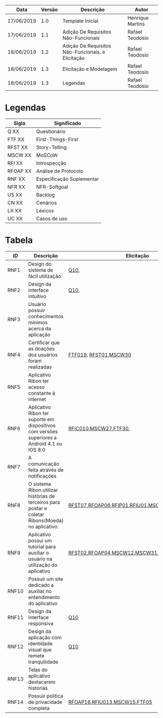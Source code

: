 | Data       | Versão | Descrição                                         | Autor            |
| ---------- | ------ | ------------------------------------------------- | ---------------- |
| 17/06/2019 | 1.0    | Template Inicial                                  | Henrique Martins |
| 17/06/2019 | 1.1    | Adição De Requisitos Não-Funcionais               | Rafael Teodosio  |
| 18/06/2019 | 1.2    | Adição De Requisitos Não-Funcionais, e Elicitação | Rafael Teodosio  |
| 18/06/2019 | 1.3    | Elicitação e Modelagem                            | Rafael Teodosio  |
| 18/06/2019 | 1.3    | Legendas                                          | Rafael Teodosio  |

# Legendas

| Sigla    | Significado               |
| -------- | ------------------------- |
| Q XX     | Questionário              |
| FTF XX   | First-Things-First        |
| RFST XX  | Story-Telling             |
| MSCW XX  | MoSCoW                    |
| RFI XX   | Introspecção              |
| RFOAP XX | Análise de Protocolo      |
| RNF XX   | Especificação Suplementar |
| NFR XX   | NFR-Softgoal              |
| US XX    | Backlog                   |
| CN XX    | Cenários                  |
| LX XX    | Léxicos                   |
| UC XX    | Casos de uso              |

# Tabela

| ID    | Descrição                                                                                          | Elicitação                                                                                                                                                                                                                                                                                                                                                                                                                                                                                                                                                | Modelagem                                                                                                                                                                                                                                                                                               |
| ----- | -------------------------------------------------------------------------------------------------- | --------------------------------------------------------------------------------------------------------------------------------------------------------------------------------------------------------------------------------------------------------------------------------------------------------------------------------------------------------------------------------------------------------------------------------------------------------------------------------------------------------------------------------------------------------- | ------------------------------------------------------------------------------------------------------------------------------------------------------------------------------------------------------------------------------------------------------------------------------------------------------- |
| RNF1  | Design do sistema de fácil utilização                                                              | [Q10](https://github.com/requisitos-2019-1/Ribon/wiki/Question%C3%A1rio),                                                                                                                                                                                                                                                                                                                                                                                                                                                                                 | [RNFU01](https://github.com/requisitos-2019-1/Ribon/wiki/Especifica%C3%A7%C3%A3o-suplementar#21-rnfu01), [NRFU2.0](https://github.com/requisitos-2019-1/Ribon/wiki/NFR-Softgoal#nfr-usabilidade-do-sistema-20),[US046](https://github.com/requisitos-2019-1/Ribon/wiki/Backlog-de-Produto)              |
| RNF2  | Design da interface intuitivo                                                                      | [Q10](https://github.com/requisitos-2019-1/Ribon/wiki/Question%C3%A1rio),                                                                                                                                                                                                                                                                                                                                                                                                                                                                                 | [RNFU02](https://github.com/requisitos-2019-1/Ribon/wiki/Especifica%C3%A7%C3%A3o-suplementar#23-rnfu03), [NRFU2.0](https://github.com/requisitos-2019-1/Ribon/wiki/NFR-Softgoal#nfr-usabilidade-do-sistema-20), [RNFRD01](),[US047](https://github.com/requisitos-2019-1/Ribon/wiki/Backlog-de-Produto) |
| RNF3  | Usuário possuir conhecimentos mínimos acerca da aplicação                                          |                                                                                                                                                                                                                                                                                                                                                                                                                                                                                                                                                           | [RNFU04](https://github.com/requisitos-2019-1/Ribon/wiki/Especifica%C3%A7%C3%A3o-suplementar#24-rnfu04),[US049](https://github.com/requisitos-2019-1/Ribon/wiki/Backlog-de-Produto)                                                                                                                     |
| RNF4  | Certificar que as doações dos usuários foram realizadas                                            | [FTF019](https://github.com/requisitos-2019-1/Ribon/wiki/First-Things-First), [RFST01](https://github.com/requisitos-2019-1/Ribon/wiki/Story-Telling#story-telling-1),[MSCW30](https://github.com/requisitos-2019-1/Ribon/wiki/MoSCoW)                                                                                                                                                                                                                                                                                                                    | [RNFC02](https://github.com/requisitos-2019-1/Ribon/wiki/Especifica%C3%A7%C3%A3o-suplementar#32-rnfc02),[US051](https://github.com/requisitos-2019-1/Ribon/wiki/Backlog-de-Produto),[US043](https://github.com/requisitos-2019-1/Ribon/wiki/Backlog-de-Produto),                                        |
| RNF5  | Aplicativo Ribon ter acesso constante à internet                                                   |                                                                                                                                                                                                                                                                                                                                                                                                                                                                                                                                                           | [RNFD01](https://github.com/requisitos-2019-1/Ribon/wiki/Especifica%C3%A7%C3%A3o-suplementar#41-rnfd01), [NFRD1.0](https://github.com/requisitos-2019-1/Ribon/wiki/NFR-Softgoal#desempenho0),[US052](https://github.com/requisitos-2019-1/Ribon/wiki/Backlog-de-Produto)                                |
| RNF6  | Aplicativo Ribon ter suporte em dispositivos com versões superiores a Android 4.1 ou IOS 8.0       | [RFIC010](https://github.com/requisitos-2019-1/Ribon/wiki/Introspec%C3%A7%C3%A3o),[MSCW27](https://github.com/requisitos-2019-1/Ribon/wiki/MoSCoW),[FTF30](https://github.com/requisitos-2019-1/Ribon/wiki/First-Things-First),                                                                                                                                                                                                                                                                                                                           | [US054](https://github.com/requisitos-2019-1/Ribon/wiki/Backlog-de-Produto),[RNFS01](https://github.com/requisitos-2019-1/Ribon/wiki/Especifica%C3%A7%C3%A3o-suplementar#51-rnfs01)                                                                                                                     |
| RNF7  | A comunicação feita através de notificações                                                        |                                                                                                                                                                                                                                                                                                                                                                                                                                                                                                                                                           | [RNFI04](https://github.com/requisitos-2019-1/Ribon/wiki/Especifica%C3%A7%C3%A3o-suplementar#comunica%C3%A7%C3%A3o)                                                                                                                                                                                     |
| RNF8  | O sistema Ribon utilizar histórias de terceiros para postar e coletar Ribons(Moeda) no aplicativo. | [RFST07](https://github.com/requisitos-2019-1/Ribon/wiki/Story-Telling),[RFOAP06](https://github.com/requisitos-2019-1/Ribon/wiki/Observa%C3%A7%C3%A3o---An%C3%A1lise-de-Protocolo),[RFIP01](https://github.com/requisitos-2019-1/Ribon/wiki/Introspec%C3%A7%C3%A3o),[RFIU01](https://github.com/requisitos-2019-1/Ribon/wiki/Introspec%C3%A7%C3%A3o),[MSCW17](https://github.com/requisitos-2019-1/Ribon/wiki/MoSCoW),[FTF11](https://github.com/requisitos-2019-1/Ribon/wiki/First-Things-First),                                                       | [RNFC01](https://github.com/requisitos-2019-1/Ribon/wiki/Especifica%C3%A7%C3%A3o-suplementar#81-rnfc01),[CN009](https://github.com/requisitos-2019-1/Ribon/blob/master/Modelagem%20de%20Requisitos/Cenarios/CN009_Ler_Historias.md),                                                                    |
| RNF9  | Aplicativo possui um tutorial para auxiliar o usuário na utilização do aplicativo                  | [RFST02](https://github.com/requisitos-2019-1/Ribon/wiki/Story-Telling),[RFOAP04](https://github.com/requisitos-2019-1/Ribon/wiki/Observa%C3%A7%C3%A3o---An%C3%A1lise-de-Protocolo),[MSCW12](https://github.com/requisitos-2019-1/Ribon/wiki/MoSCoW),[MSCW31](https://github.com/requisitos-2019-1/Ribon/wiki/MoSCoW),[FTF06](https://github.com/requisitos-2019-1/Ribon/wiki/First-Things-First),[FTF07](https://github.com/requisitos-2019-1/Ribon/wiki/First-Things-First),[FTF17](https://github.com/requisitos-2019-1/Ribon/wiki/First-Things-First) | [NFRU2.0](https://github.com/requisitos-2019-1/Ribon/wiki/NFR-Softgoal#nfr-usabilidade-do-sistema-20),[RNFU3](https://github.com/requisitos-2019-1/Ribon/wiki/Especifica%C3%A7%C3%A3o-suplementar#23-rnfu030),[US012](https://github.com/requisitos-2019-1/Ribon/wiki/Backlog-de-Produto)               |
| RNF10 | Possuir um site dedicado a auxiliar no entendimento do aplicativo                                  |                                                                                                                                                                                                                                                                                                                                                                                                                                                                                                                                                           | [RNFSA01](https://github.com/requisitos-2019-1/Ribon/wiki/Especifica%C3%A7%C3%A3o-suplementar#71-rnfsa01),[]()                                                                                                                                                                                          |
| RNF11 | Design da interface responsiva                                                                     | [Q10](https://github.com/requisitos-2019-1/Ribon/wiki/Question%C3%A1rio)                                                                                                                                                                                                                                                                                                                                                                                                                                                                                  | [NFRU2](https://github.com/requisitos-2019-1/Ribon/wiki/NFR-Softgoal#nfr-usabilidade-do-sistema-20),[RNFRD01](https://github.com/requisitos-2019-1/Ribon/wiki/Especifica%C3%A7%C3%A3o-suplementar#61-rnfrd01)                                                                                           |
| RNF12 | Design da aplicação com identidade visual que remete tranquilidade                                 | [Q10](https://github.com/requisitos-2019-1/Ribon/wiki/Question%C3%A1rio)                                                                                                                                                                                                                                                                                                                                                                                                                                                                                  | [NFRU2](https://github.com/requisitos-2019-1/Ribon/wiki/NFR-Softgoal#nfr-usabilidade-do-sistema-20), [RNFRD01](https://github.com/requisitos-2019-1/Ribon/wiki/Especifica%C3%A7%C3%A3o-suplementar#61-rnfrd01)                                                                                          |
| RNF13 | Telas do aplicativo destacarem historias                                                           |                                                                                                                                                                                                                                                                                                                                                                                                                                                                                                                                                           | [RNFRD01](https://github.com/requisitos-2019-1/Ribon/wiki/Especifica%C3%A7%C3%A3o-suplementar#61-rnfrd01)                                                                                                                                                                                               |
| RNF14 | Possuir politica de privacidade completa                                                           | [RFOAP16](https://github.com/requisitos-2019-1/Ribon/wiki/Observa%C3%A7%C3%A3o---An%C3%A1lise-de-Protocolo),[RFIU013](https://github.com/requisitos-2019-1/Ribon/wiki/Introspec%C3%A7%C3%A3o),[MSCW15](https://github.com/requisitos-2019-1/Ribon/wiki/MoSCoW),[FTF05](https://github.com/requisitos-2019-1/Ribon/wiki/First-Things-First)                                                                                                                                                                                                                | [NFRP2](https://github.com/requisitos-2019-1/Ribon/wiki/NFR-Softgoal#nrf-privacidade-20)                                                                                                                                                                                                                |
